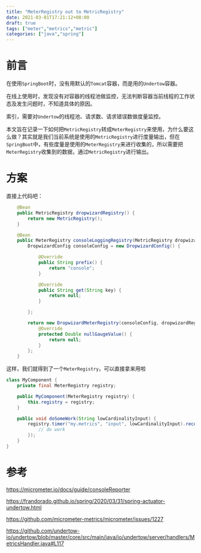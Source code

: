 ```yaml
---
title: "MeterRegistry out to MetricRegistry"
date: 2021-03-01T17:21:12+08:00
draft: true
tags: ["meter","metrics","metric"]
categories: ["java","spring"]
---
```


# 前言

在使用``SpringBoot``时，没有用默认的``Tomcat``容器，而是用的``Undertow``容器。

在线上使用时，发现没有对容器的线程池做监控，无法判断容器当前线程的工作状态及发生问题时，不知道具体的原因。

索引，需要对``Undertow``的线程池、请求数、请求错误数做度量监控。

本文旨在记录一下如何把``MetricRegistry``转成``MeterRegistry``来使用，为什么要这么做？其实就是我们当前系统是使用的``MetricRegistry``进行度量输出，但在``SpringBoot``中，有些度量是使用的``MeterRegistry``来进行收集的，所以需要把``MeterRegistry``收集到的数据，通过``MetricRegistry``进行输出。

# 方案

直接上代码吧：

```java
    @Bean
	public MetricRegistry dropwizardRegistry() {
		return new MetricRegistry();
	}

	@Bean
	public MeterRegistry consoleLoggingRegistry(MetricRegistry dropwizardRegistry) {
		DropwizardConfig consoleConfig = new DropwizardConfig() {

			@Override
			public String prefix() {
				return "console";
			}

			@Override
			public String get(String key) {
				return null;
			}

		};

		return new DropwizardMeterRegistry(consoleConfig, dropwizardRegistry, HierarchicalNameMapper.DEFAULT, Clock.SYSTEM) {
			@Override
			protected Double nullGaugeValue() {
				return null;
			}
		};
	}
```

这样，我们就得到了一个``MeterRegistry``，可以直接拿来用啦

```java
class MyComponent {
    private final MeterRegistry registry;

    public MyComponent(MeterRegistry registry) {
        this.registry = registry;
    }

    public void doSomeWork(String lowCardinalityInput) {
        registry.timer("my.metrics", "input", lowCardinalityInput).record(() -> {
            // do work
        });
    }
}
```

# 参考

https://micrometer.io/docs/guide/consoleReporter

https://frandorado.github.io/spring/2020/03/31/spring-actuator-undertow.html

https://github.com/micrometer-metrics/micrometer/issues/1227

https://github.com/undertow-io/undertow/blob/master/core/src/main/java/io/undertow/server/handlers/MetricsHandler.java#L117